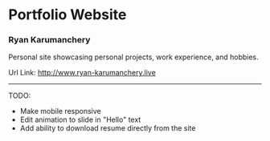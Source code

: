 # Portfolio Website

### Ryan Karumanchery

Personal site showcasing personal projects, work experience, and hobbies.

Url Link: http://www.ryan-karumanchery.live


_____
TODO:

- Make mobile responsive
- Edit animation to slide in "Hello" text
- Add ability to download resume directly from the site

